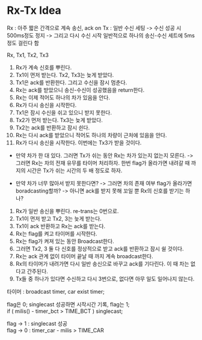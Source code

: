 # Rx-Tx Idea

Rx : 아주 짧은 간격으로 계속 송신, ack on
Tx : 일반 수신 세팅 -> 수신 성공 시 500ms정도 정지 -> 그리고 다시 수신 시작
일반적으로 하나의 송신-수신 세트에 5ms 정도 걸린다 함

Rx, Tx1, Tx2, Tx3

1. Rx가 계속 신호를 뿌린다.
2. Tx1이 먼저 받는다. Tx2, Tx3는 늦게 받았다.  
3. Tx1은 ack를 반환한다. 그리고 수신을 잠시 멈춘다.
4. Rx는 ack를 받았으니 송신-수신이 성공했음을 return한다.
5. Rx는 이제 적어도 하나의 차가 있음을 안다.
6. Rx가 다시 송신을 시작한다.
7. Tx1은 잠시 수신을 쉬고 있으니 받지 못한다.
8. Tx2가 먼저 받는다. Tx3는 늦게 받았다.
9. Tx2는 ack를 반환하고 잠시 쉰다.
10. Rx는 다시 ack를 받았으니 적어도 하나의 차량이 근처에 있음을 안다.
11. Rx가 다시 송신을 시작한다. 이번에는 Tx3가 받을 것이다.

* 만약 차가 한 대 있다. 그러면 Tx가 쉬는 동안 Rx는 차가 있는지 없는지 모른다.
  -> 그러면 Rx는 차의 전재 유무를 타이머 처리하자. 한번 flag가 올라가면 내려갈 때 까지의 시간은 Tx가 쉬는 시간의 두 배 정도로 하자.

* 만약 차가 너무 많아서 받지 못한다면?
  -> 그러면 차의 존재 여부 flag가 올라가면 boradcasting할까?
                                                                 -> 아니면 ack를 받지 못해 꼬일 뿐 Rx의 신호를 받기는 하나?

1. Rx가 일반 송신을 뿌린다. re-trans는 0번으로.
2. Tx1이 먼저 받고 Tx2, 3는 늦게 받는다.
3. Tx1이 ack 반환하고 Rx는 ack를 받는다.
4. Rx는 flag를 켜고 타이머를 시작한다.
5. Rx는 flag가 켜져 있는 동안 Broadcast한다.
6. 그러면 Tx2, 3 둘 다 신호를 정상적으로 받고 ack를 반환하고 잠시 쉴 것이다.
7. Rx는 ack 관계 없이 타이머 끝날 때 까지 계속 broadcast한다.
8. Rx의 타이머가 내려가면 다시 일반 송신으로 바꾸고 ack를 기다린다. 이 때 차는 없다고 간주된다.
9. Tx들 중 하나가 있다면 수신하고 다시 3번으로, 없다면 아무 일도 일어나지 않는다.

타이머 : broadcast timer, car exist timer;

flag은 0;
singlecast 성공하면 시작시간 기록, flag는 1;  
if ( milis() - timer_bct > TIME_BCT ) singlecast;

flag -> 1 : singlecast 성공  
flag -> 0 : timer_car - milis > TIME_CAR  
